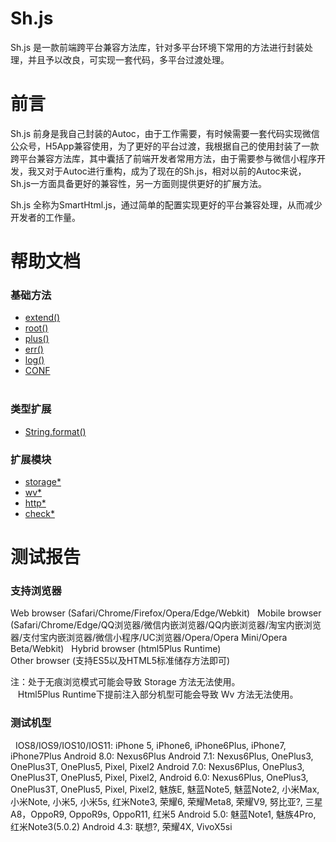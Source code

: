 # Sh.js

Sh.js 是一款前端跨平台兼容方法库，针对多平台环境下常用的方法进行封装处理，并且予以改良，可实现一套代码，多平台过渡处理。
  
 
# 前言
Sh.js 前身是我自己封装的Autoc，由于工作需要，有时候需要一套代码实现微信公众号，H5App兼容使用，为了更好的平台过渡，我根据自己的使用封装了一款跨平台兼容方法库，其中囊括了前端开发者常用方法，由于需要参与微信小程序开发，我又对于Autoc进行重构，成为了现在的Sh.js，相对以前的Autoc来说，Sh.js一方面具备更好的兼容性，另一方面则提供更好的扩展方法。

Sh.js 全称为SmartHtml.js，通过简单的配置实现更好的平台兼容处理，从而减少开发者的工作量。

# 帮助文档
  
### 基础方法
- [extend()]()  
- [root()]()  
- [plus()]()  
- [err()]()  
- [log()]() 
- [CONF]()  
  
### 类型扩展
- [String.format()]()  
  
### 扩展模块
- [storage*]()  
- [wv*]()  
- [http*]()  
- [check*]()  
  
# 测试报告

### 支持浏览器
  
Web browser (Safari/Chrome/Firefox/Opera/Edge/Webkit)  
Mobile browser (Safari/Chrome/Edge/QQ浏览器/微信内嵌浏览器/QQ内嵌浏览器/淘宝内嵌浏览器/支付宝内嵌浏览器/微信小程序/UC浏览器/Opera/Opera Mini/Opera Beta/Webkit)  
Hybrid browser (html5Plus Runtime)  
Other browser (支持ES5以及HTML5标准储存方法即可)  

注：处于无痕浏览模式可能会导致 Storage 方法无法使用。  
    Html5Plus Runtime下提前注入部分机型可能会导致 Wv 方法无法使用。  
  
  
### 测试机型
  
IOS8/IOS9/IOS10/IOS11: iPhone 5, iPhone6, iPhone6Plus, iPhone7,  iPhone7Plus
Android 8.0: Nexus6Plus
Android 7.1: Nexus6Plus, OnePlus3, OnePlus3T, OnePlus5, Pixel, Pixel2
Android 7.0: Nexus6Plus, OnePlus3, OnePlus3T, OnePlus5, Pixel, Pixel2,
Android 6.0: Nexus6Plus, OnePlus3, OnePlus3T, OnePlus5, Pixel, Pixel2, 魅族E, 魅蓝Note5, 魅蓝Note2, 小米Max, 小米Note, 小米5, 小米5s, 红米Note3, 荣耀6, 荣耀Meta8, 荣耀V9, 努比亚?, 三星A8，OppoR9, OppoR9s, OppoR11, 红米5
Android 5.0: 魅蓝Note1, 魅族4Pro, 红米Note3(5.0.2)
Android 4.3: 联想?, 荣耀4X, VivoX5si






